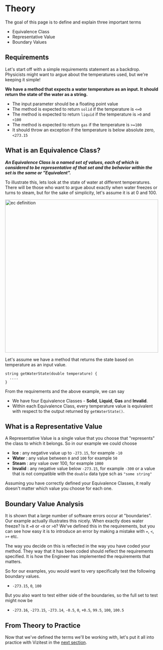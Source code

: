 # Theory

The goal of this page is to define and explain three important terms

- Equivalence Class
- Representative Value
- Boundary Values

## Requirements
Let's start off with a simple requirements statement as a backdrop. Physicists might want to argue about the temperatures used, but we're keeping it simple!

**We have a method that expects a water temperature as an input. It should return the state of the water as a string.**

- The input parameter should be a floating point value
- The method is expected to return ```solid``` if the temperature is ```<=0```
- The method is expected to return ```liquid``` if the temperature is ```>0``` and ```<100```
- The method is expected to return ```gas``` if the temperature is ```>=100```
- It should throw an exception if the temperature is below absolute zero, ```<273.15```

## What is an Equivalence Class?

**_An Equivalence Class is a named set of values, each of which is considered to be representative of that set and the behavior within the set is the same or "Equivalent"._**

To illustrate this, lets look at the state of water at different temperatures. There will be those who want to argue about exactly when water freezes or turns to steam, but for the sake of simplicity, let's assume it is at 0 and 100.


<img src="ec-definition.png" alt="ec definition" width="500"/>

Let's assume we have a method that returns the state based on temperature as an input value.

```
string getWaterState(double temperature) {
  ....
}
```

From the requirements and the above example, we can say

- We have four Equivalence Classes - **Solid**, **Liquid**, **Gas** and **Invalid**. 
- Within each Equivalence Class, every temperature value is equivalent with respect to the output returned by ```getWaterState()```.


## What is a Representative Value
A Representative Value is a single value that you choose that "represents" the class to which it belongs. So in our example we could choose

- **Ice** : any negative value  up to ```-273.15```, for example ```-10```
- **Water** :  any value between ```0``` and ```100``` for example ```50``` 
- **Steam** : any value over 100, for example ```1000```
- **Invalid** : any negative value below ```-273.15```, for example ```-300``` or a value that is not compatible with the ```double``` data type sch as ```"some string"```

Assuming you have correctly defined your Equivalence Classes, it really doesn't matter which value you choose for each one.

## Boundary Value Analysis
It is shown that a large number of software errors occur at "boundaries". Our example actually illustrates this nicely. When exactly does water freeze? Is it ```=0``` or ```<0``` or ```>0```? We've defined this in the requirements, but you can see how easy it is to introduce an error by making a mistake with  ```=```,  ```<```, ```>+``` etc.

The way you decide on this is reflected in the way you have coded your method. They way that it has been coded should reflect the requirements specified. It is how the Engineer has implemented the requirements that matters. 

So for our examples, you would want to very specifically test the following boundary values.

- ```-273.15```, ```0```, ```100```

But you also want to test either side of the boundaries, so the full set to test might now be

- ```-273.16```, ```-273.15```, ```-273.14```, ```-0.5```, ```0```, ```+0.5```, ```99.5```, ```100```, ```100.5```

## From Theory to Practice
Now that we've defined the terms we'll be working with, let's put it all into practice with Vizitest in the [next section](practice-ecs.md).

